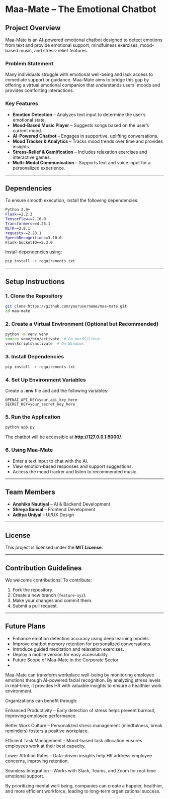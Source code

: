 # Maa-Mate – The Emotional Chatbot

## Project Overview  
Maa-Mate is an AI-powered emotional chatbot designed to detect emotions from text and provide emotional support, mindfulness exercises, mood-based music, and stress-relief features.

### Problem Statement  
Many individuals struggle with emotional well-being and lack access to immediate support or guidance. Maa-Mate aims to bridge this gap by offering a virtual emotional companion that understands users' moods and provides comforting interactions.

### Key Features  
- **Emotion Detection** – Analyzes text input to determine the user’s emotional state.  
- **Mood-Based Music Player** – Suggests songs based on the user’s current mood.  
- **AI-Powered Chatbot** – Engages in supportive, uplifting conversations.  
- **Mood Tracker & Analytics** – Tracks mood trends over time and provides insights.  
- **Stress-Relief & Gamification** – Includes relaxation exercises and interactive games.  
- **Multi-Modal Communication** – Supports text and voice input for a personalized experience.  

---

## Dependencies  
To ensure smooth execution, install the following dependencies:

```bash
Python 3.9+
Flask==2.2.3  
TensorFlow==2.10.0  
Transformers==4.26.1  
NLTK==3.8.1  
requests==2.28.1  
SpeechRecognition==3.10.0  
Flask-SocketIO==5.3.0  
```

Install dependencies using:
```bash
pip install -r requirements.txt
```

---

## Setup Instructions  

### 1. Clone the Repository  
```bash
git clone https://github.com/yourusername/maa-mate.git
cd maa-mate
```

### 2. Create a Virtual Environment (Optional but Recommended)  
```bash
python -m venv venv
source venv/bin/activate  # On macOS/Linux
venv\Scripts\activate  # On Windows
```

### 3. Install Dependencies  
```bash
pip install -r requirements.txt
```

### 4. Set Up Environment Variables  
Create a **.env** file and add the following variables:
```
OPENAI_API_KEY=your_api_key_here
SECRET_KEY=your_secret_key_here
```

### 5. Run the Application  
```bash
python app.py
```
The chatbot will be accessible at **http://127.0.0.1:5000/**.

### 6. Using Maa-Mate  
- Enter a text input to chat with the AI.  
- View emotion-based responses and support suggestions.  
- Access the mood tracker and listen to recommended music.  

---

## Team Members  
- **Anshika Nautiyal** – AI & Backend Development  
- **Shreya Bansal** – Frontend Development  
- **Aditya Uniyal** – UI/UX Design  

---

## License  
This project is licensed under the **MIT License**.

---

## Contribution Guidelines  
We welcome contributions! To contribute:  
1. Fork the repository.  
2. Create a new branch (`feature-xyz`).  
3. Make your changes and commit them.  
4. Submit a pull request.  

---

## Future Plans  
- Enhance emotion detection accuracy using deep learning models.  
- Improve chatbot memory retention for personalized conversations.  
- Introduce guided meditation and relaxation exercises.  
- Deploy a mobile version for easy accessibility.
- Future Scope of Maa-Mate in the Corporate Sector
- 
Maa-Mate can transform workplace well-being by monitoring employee emotions through AI-powered facial recognition. By analyzing stress levels in real-time, it provides HR with valuable insights to ensure a healthier work environment.

Organizations can benefit through:

Enhanced Productivity – Early detection of stress helps prevent burnout, improving employee performance.

Better Work Culture – Personalized stress management (mindfulness, break reminders) fosters a positive workplace.

Efficient Task Management – Mood-based task allocation ensures employees work at their best capacity.

Lower Attrition Rates – Data-driven insights help HR address employee concerns, improving retention.

Seamless Integration – Works with Slack, Teams, and Zoom for real-time emotional support.

By prioritizing mental well-being, companies can create a happier, healthier, and more efficient workforce, leading to long-term organizational success.

